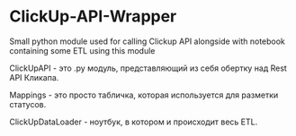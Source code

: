 # ClickUp-API-Wrapper
Small python module used for calling Clickup API alongside with notebook containing some ETL using this module

ClickUpAPI - это .py модуль, представляющий из себя обертку над Rest API Кликапа.

Mappings - это просто табличка, которая используется для разметки статусов.

ClickUpDataLoader - ноутбук, в котором и происходит весь ETL.
